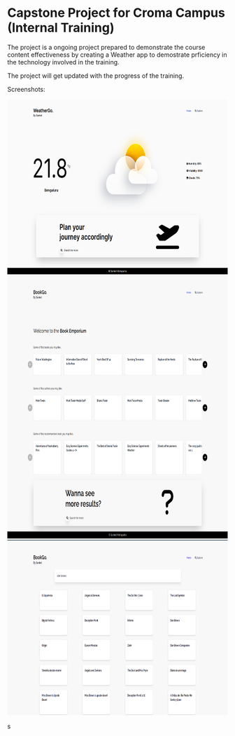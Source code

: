 # Capstone Project for Croma Campus (Internal Training)

The project is a ongoing project prepared to demonstrate the course content effectiveness by creating a Weather app to demostrate prficiency in the technology involved in the training.

The project will get updated with the progress of the training.

Screenshots:

<p style="text-align: center;">
<img src="./images/image1.png"  height="400" />
<img src="./images/book.png"  height="600" />
<img src="./images/search.png"  height="400" />
</p>s
